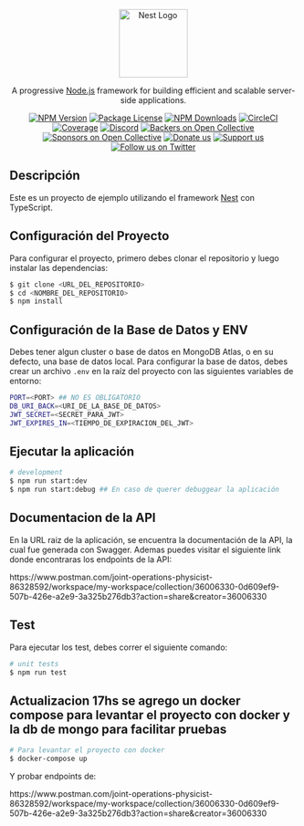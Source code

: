 <p align="center">
  <a href="http://nestjs.com/" target="blank"><img src="https://nestjs.com/img/logo-small.svg" width="120" alt="Nest Logo" /></a>
</p>

  <p align="center">A progressive <a href="http://nodejs.org" target="_blank">Node.js</a> framework for building efficient and scalable server-side applications.</p>
    <p align="center">
<a href="https://www.npmjs.com/~nestjscore" target="_blank"><img src="https://img.shields.io/npm/v/@nestjs/core.svg" alt="NPM Version" /></a>
<a href="https://www.npmjs.com/~nestjscore" target="_blank"><img src="https://img.shields.io/npm/l/@nestjs/core.svg" alt="Package License" /></a>
<a href="https://www.npmjs.com/~nestjscore" target="_blank"><img src="https://img.shields.io/npm/dm/@nestjs/common.svg" alt="NPM Downloads" /></a>
<a href="https://circleci.com/gh/nestjs/nest" target="_blank"><img src="https://img.shields.io/circleci/build/github/nestjs/nest/master" alt="CircleCI" /></a>
<a href="https://coveralls.io/github/nestjs/nest?branch=master" target="_blank"><img src="https://coveralls.io/repos/github/nestjs/nest/badge.svg?branch=master#9" alt="Coverage" /></a>
<a href="https://discord.gg/G7Qnnhy" target="_blank"><img src="https://img.shields.io/badge/discord-online-brightgreen.svg" alt="Discord"/></a>
<a href="https://opencollective.com/nest#backer" target="_blank"><img src="https://opencollective.com/nest/backers/badge.svg" alt="Backers on Open Collective" /></a>
<a href="https://opencollective.com/nest#sponsor" target="_blank"><img src="https://opencollective.com/nest/sponsors/badge.svg" alt="Sponsors on Open Collective" /></a>
  <a href="https://paypal.me/kamilmysliwiec" target="_blank"><img src="https://img.shields.io/badge/Donate-PayPal-ff3f59.svg" alt="Donate us"/></a>
    <a href="https://opencollective.com/nest#sponsor"  target="_blank"><img src="https://img.shields.io/badge/Support%20us-Open%20Collective-41B883.svg" alt="Support us"></a>
  <a href="https://twitter.com/nestframework" target="_blank"><img src="https://img.shields.io/twitter/follow/nestframework.svg?style=social&label=Follow" alt="Follow us on Twitter"></a>
</p>

## Descripción

Este es un proyecto de ejemplo utilizando el framework [Nest](https://github.com/nestjs/nest) con TypeScript.

## Configuración del Proyecto

Para configurar el proyecto, primero debes clonar el repositorio y luego instalar las dependencias:

```bash
$ git clone <URL_DEL_REPOSITORIO>
$ cd <NOMBRE_DEL_REPOSITORIO>
$ npm install

```
## Configuración de la Base de Datos y ENV

Debes tener algun cluster o base de datos en MongoDB Atlas, o en su defecto, una base de datos local.
Para configurar la base de datos, debes crear un archivo `.env` en la raíz del proyecto con las siguientes variables de entorno:

```bash
PORT=<PORT> ## NO ES OBLIGATORIO
DB_URI_BACK=<URI_DE_LA_BASE_DE_DATOS>
JWT_SECRET=<SECRET_PARA_JWT>
JWT_EXPIRES_IN=<TIEMPO_DE_EXPIRACION_DEL_JWT>
```

## Ejecutar la aplicación

```bash
# development
$ npm run start:dev
$ npm run start:debug ## En caso de querer debuggear la aplicación
```

## Documentacion de la API

En la URL raiz de la aplicación, se encuentra la documentación de la API, la cual fue generada con Swagger.
Ademas puedes visitar el siguiente link donde encontraras los endpoints de la API:
<link>https://www.postman.com/joint-operations-physicist-86328592/workspace/my-workspace/collection/36006330-0d609ef9-507b-426e-a2e9-3a325b276db3?action=share&creator=36006330</link>

## Test

Para ejecutar los test, debes correr el siguiente comando:

```bash
# unit tests
$ npm run test
```


## Actualizacion 17hs se agrego un docker compose para levantar el proyecto con docker y la db de mongo para facilitar pruebas
  
  ```bash
  # Para levantar el proyecto con docker
  $ docker-compose up
  ```
  Y probar endpoints de:
  <link>https://www.postman.com/joint-operations-physicist-86328592/workspace/my-workspace/collection/36006330-0d609ef9-507b-426e-a2e9-3a325b276db3?action=share&creator=36006330</link>




